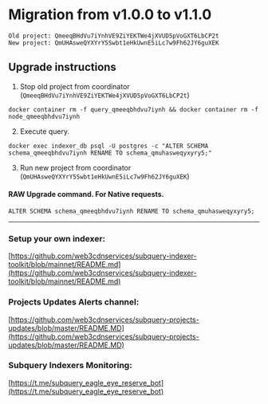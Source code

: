 # Migration from v1.0.0 to v1.1.0
```
Old project: QmeeqBHdVu7iYnhVE9ZiYEKTWe4jXVUD5pVoGXT6LbCP2t
New project: QmUHAsweQYXYrY5Swbt1eHkUwnE5iLc7w9Fh62JY6guXEK
```


## Upgrade instructions
 1) Stop old project from coordinator (`QmeeqBHdVu7iYnhVE9ZiYEKTWe4jXVUD5pVoGXT6LbCP2t`)

```
docker container rm -f query_qmeeqbhdvu7iynh && docker container rm -f node_qmeeqbhdvu7iynh
```

 2) Execute query.

```
docker exec indexer_db psql -U postgres -c "ALTER SCHEMA schema_qmeeqbhdvu7iynh RENAME TO schema_qmuhasweqyxyry5;"

```

 3) Run new project from coordinator (`QmUHAsweQYXYrY5Swbt1eHkUwnE5iLc7w9Fh62JY6guXEK`)

#### RAW Upgrade command. For Native requests.
`ALTER SCHEMA schema_qmeeqbhdvu7iynh RENAME TO schema_qmuhasweqyxyry5;`


___
### Setup your own indexer:

[https://github.com/web3cdnservices/subquery-indexer-toolkit/blob/mainnet/README.md](https://github.com/web3cdnservices/subquery-indexer-toolkit/blob/mainnet/README.md)

### Projects Updates Alerts channel:

[https://github.com/web3cdnservices/subquery-projects-updates/blob/master/README.MD](https://github.com/web3cdnservices/subquery-projects-updates/blob/master/README.MD)

### Subquery Indexers Monitoring:

[https://t.me/subquery_eagle_eye_reserve_bot](https://t.me/subquery_eagle_eye_reserve_bot)
